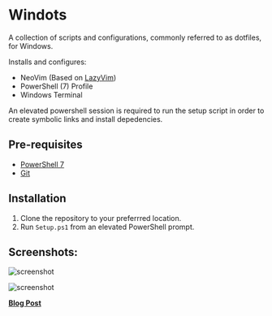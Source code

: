 # Windots
A collection of scripts and configurations, commonly referred to as dotfiles, for Windows.

Installs and configures:
- NeoVim (Based on [LazyVim](https://github.com/LazyVim/LazyVim))
- PowerShell (7) Profile
- Windows Terminal

An elevated powershell session is required to run the setup script in order to create symbolic links and install depedencies.

## Pre-requisites
- [PowerShell 7](https://learn.microsoft.com/en-us/powershell/scripting/install/installing-powershell-on-windows?view=powershell-7.3#install-powershell-using-winget-recommended)
- [Git](https://winget.run/pkg/Git/Git)

## Installation
1. Clone the repository to your preferrred location.
2. Run `Setup.ps1` from an elevated PowerShell prompt. 


## Screenshots:

![screenshot](./nvim/screenshot.png)


![screenshot](./nvim/screenshot2.png) 


**[Blog Post](https://scottmckendry.tech/the-ultimate-powershell-profile/)**
